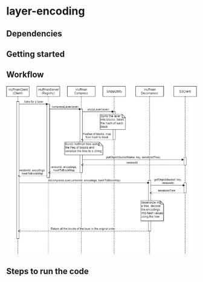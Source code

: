 # layer-encoding

## Dependencies


## Getting started

## Workflow
![alt text](https://github.com/AkhilaMangipudi/layer-encoding/blob/master/serverless_uml.png?raw=true)


## Steps to run the code

